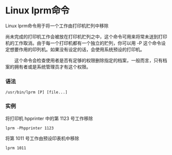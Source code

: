 # Linux lprm命令

Linux lprm命令用于将一个工作由打印机贮列中移除

尚未完成的打印机工作会被放在打印机贮列之中，这个命令可用来将常未送到打印机的工作取消。由于每一个打印机都有一个独立的贮列，你可以用 -P 这个命令设定想要作用的印列机。如果没有设定的话，会使用系统预设的打印机。

　　这个命令会检查使用者是否有足够的权限删除指定的档案，一般而言，只有档案的拥有者或是系统管理员才有这个权限。

### 语法

    /usr/bin/lprm [P] [file...]

### 实例

将打印机 hpprinter 中的第 1123 号工作移除

    lprm -Phpprinter 1123

将第 1011 号工作由预设印表机中移除

    lprm 1011